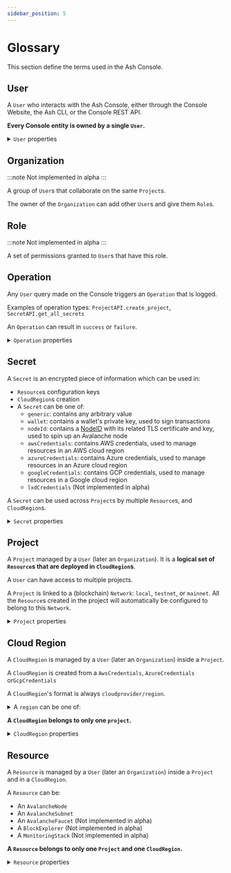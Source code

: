 ```yaml
---
sidebar_position: 5
---
```


# Glossary

This section define the terms used in the Ash Console.

## User

A `User` who interacts with the Ash Console, either through the Console Website, the Ash CLI, or the Console REST API.

**Every Console entity is owned by a single `User`.**

<details>
  <summary><code>User</code> properties</summary>
  <div>

```python
id: UUID4
username: str
firstname: str
lastname: str
email: str
```

  </div>
</details>

## Organization

:::note
Not implemented in alpha
:::

A group of `User`s that collaborate on the same `Project`s.

The owner of the `Organization` can add other `User`s and give them `Role`s.

## Role

:::note
Not implemented in alpha
:::

A set of permissions granted to `User`s that have this role.

## Operation

Any `User` query made on the Console triggers an `Operation` that is logged.

Examples of operation types: `ProjectAPI.create_project`, `SecretAPI.get_all_secrets`

An `Operation` can result in `success` or `failure`.

<details>
  <summary><code>Operation</code> properties</summary>
  <div>

```python
id: UUID4
owner_id: UUID4 # The user who performed the operation
logged: datetime
target_type: str
target_id: UUID4 | None # Can be None if the operation is not related to a specific item
target_value: str | None
operation_type: str
args: List[str]
kwargs: Dict[str, str]
result: OperationResult
error_msg: str | None
```

  </div>
</details>

## Secret

A `Secret` is an encrypted piece of information which can be used in:

- `Resource`s configuration keys
- `CloudRegion`s creation
- A `Secret` can be one of:
  - `generic`: contains any arbitrary value
  - `wallet`: contains a wallet's private key, used to sign transactions
  - `nodeId`: contains a [NodeID](https://docs.avax.network/nodes/maintain/node-backup-and-restore#nodeid) with its related TLS certificate and key, used to spin up an Avalanche node
  - `awsCredentials`: contains AWS credentials, used to manage resources in an AWS cloud region
  - `azureCredentials`: contains Azure credentials, used to manage resources in an Azure cloud region
  - `googleCredentials`: contains GCP credentials, used to manage resources in a Google cloud region
  - `lxdCredentials` (Not implemented in alpha)

A `Secret` can be used across `Project`s by multiple `Resource`s, and `CloudRegion`s.

<details>
  <summary><code>Secret</code> properties</summary>
  <div>

```python
id: UUID4
owner_id: UUID4
name: str
secret_type: SecretType
created: datetime
used_by: Dict[UUID4, str] # (UUID => EntityType)
... # extra properties based on type
```

  </div>
</details>

## Project

A `Project` managed by a `User` (later an `Organization`). It is a **logical set of `Resource`s that are deployed in `CloudRegion`s**.

A `User` can have access to multiple projects.

A `Project` is linked to a (blockchain) `Network`: `local`, `testnet`, or `mainnet`. All the `Resource`s created in the project will automatically be configured to belong to this `Network`.

<details>
  <summary><code>Project</code> properties</summary>
  <div>

```python
id: UUID4
owner_id: UUID4
name: str
network: Network
created: datetime
cloud_regions_ids: Dict[str, UUID4]
resources_ids: Dict[str, UUID4]
...
```

  </div>
</details>

## Cloud Region

A `CloudRegion` is managed by a `User` (later an `Organization`) inside a `Project`.

A `CloudRegion` is created from a `AwsCredentials`, `AzureCredentials` or`GcpCredentials`

A `CloudRegion`'s format is always `cloudprovider/region`.

<details>
  <summary>A <code>region</code> can be one of:</summary>
  <div>

<details>
  <summary><code>azure/*</code></summary>
  <div>

- `azure/australiacentral`
- `azure/australiacentral2`
- `azure/australiaeast`
- `azure/australiasoutheast`
- `azure/brazilsouth`
- `azure/canadacentral`
- `azure/canadaeast`
- `azure/centralindia`
- `azure/centralus`
- `azure/eastasia`
- `azure/eastus`
- `azure/eastus2`
- `azure/francecentral`
- `azure/francesouth`
- `azure/germanynorth`
- `azure/germanywestcentral`
- `azure/japaneast`
- `azure/japanwest`
- `azure/koreacentral`
- `azure/koreasouth`
- `azure/northcentralus`
- `azure/northeurope`
- `azure/norwayeast`
- `azure/norwaywest`
- `azure/qatarcentral`
- `azure/southafricanorth`
- `azure/southafricawest`
- `azure/southcentralus`
- `azure/southeastasia`
- `azure/southindia`
- `azure/swedencentral`
- `azure/switzerlandnorth`
- `azure/switzerlandwest`
- `azure/uaecentral`
- `azure/uaenorth`
- `azure/uksouth`
- `azure/ukwest`
- `azure/westcentralus`
- `azure/westeurope`
- `azure/westindia`
- `azure/westus`
- `azure/westus2`
- `azure/westus3`

</div>
</details>

<details>
  <summary><code>aws/*</code></summary>
  <div>

- `aws/af-south-1`
- `aws/ap-east-1`
- `aws/ap-northeast-1`
- `aws/ap-northeast-2`
- `aws/ap-northeast-3`
- `aws/ap-south-1`
- `aws/ap-south-2`
- `aws/ap-southeast-1`
- `aws/ap-southeast-2`
- `aws/ap-southeast-3`
- `aws/ap-southeast-4`
- `aws/ca-central-1`
- `aws/eu-central-1`
- `aws/eu-central-2`
- `aws/eu-north-1`
- `aws/eu-south-1`
- `aws/eu-south-2`
- `aws/eu-west-1`
- `aws/eu-west-2`
- `aws/eu-west-3`
- `aws/me-central-1`
- `aws/me-south-1`
- `aws/sa-east-1`
- `aws/us-east-1`
- `aws/us-east-2`
- `aws/us-west-1`
- `aws/us-west-2`

</div>
</details>

<details>
  <summary><code>google/*</code></summary>
  <div>

- `google/asia-east1`
- `google/asia-east2`
- `google/asia-northeast1`
- `google/asia-northeast2`
- `google/asia-northeast3`
- `google/asia-south1`
- `google/asia-southeast1`
- `google/asia-southeast2`
- `google/australia-southeast1`
- `google/europe-central2`
- `google/europe-north1`
- `google/europe-west1`
- `google/europe-west2`
- `google/europe-west3`
- `google/europe-west4`
- `google/europe-west6`
- `google/northamerica-northeast1`
- `google/southamerica-east1`
- `google/us-central1`
- `google/us-east1`
- `google/us-east4`
- `google/us-west1`
- `google/us-west2`
- `google/us-west3`
- `google/us-west4`

</div>
</details>

</div>
</details>

**A `CloudRegion` belongs to only one `project`.**

<details>
  <summary><code>CloudRegion</code> properties</summary>
  <div>

```python
id: UUID4
owner_id: UUID4
project_id: UUID4
created: datetime
cloud_provider: CloudProvider
region: Region
cloud_credentials_secret_id: UUID4
status: CloudRegionStatus
```

  </div>
</details>

## Resource

A `Resource` is managed by a `User` (later an `Organization`) inside a `Project` and in a `CloudRegion`.

A `Resource` can be:

- An `AvalancheNode`
- An `AvalancheSubnet`
- An `AvalancheFaucet` (Not implemented in alpha)
- A `BlockExplorer` (Not implemented in alpha)
- A `MonitoringStack` (Not implemented in alpha)

**A `Resource` belongs to only one `Project` and one `CloudRegion`.**

<details>
  <summary><code>Resource</code> properties</summary>
  <div>

```python
id: UUID4
owner_id: UUID4
project_id: UUID4
created: datetime
resource_type: ResourceType
cloud_region_id: UUID4
... # extra properties based on type
```

  </div>
</details>
